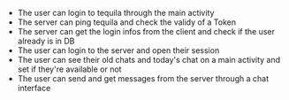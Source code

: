 * The user can login to tequila through the main activity
* The server can ping tequila and check the validy of a Token
* The server can get the login infos from the client and check if the user already is in DB
* The user can login to the server and open their session
* The user can see their old chats and today's chat on a main activity and set if they're available or not
* The user can send and get messages from the server through a chat interface